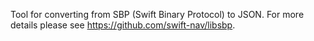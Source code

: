 Tool for converting from SBP (Swift Binary Protocol) to JSON.  For more details
please see https://github.com/swift-nav/libsbp.
